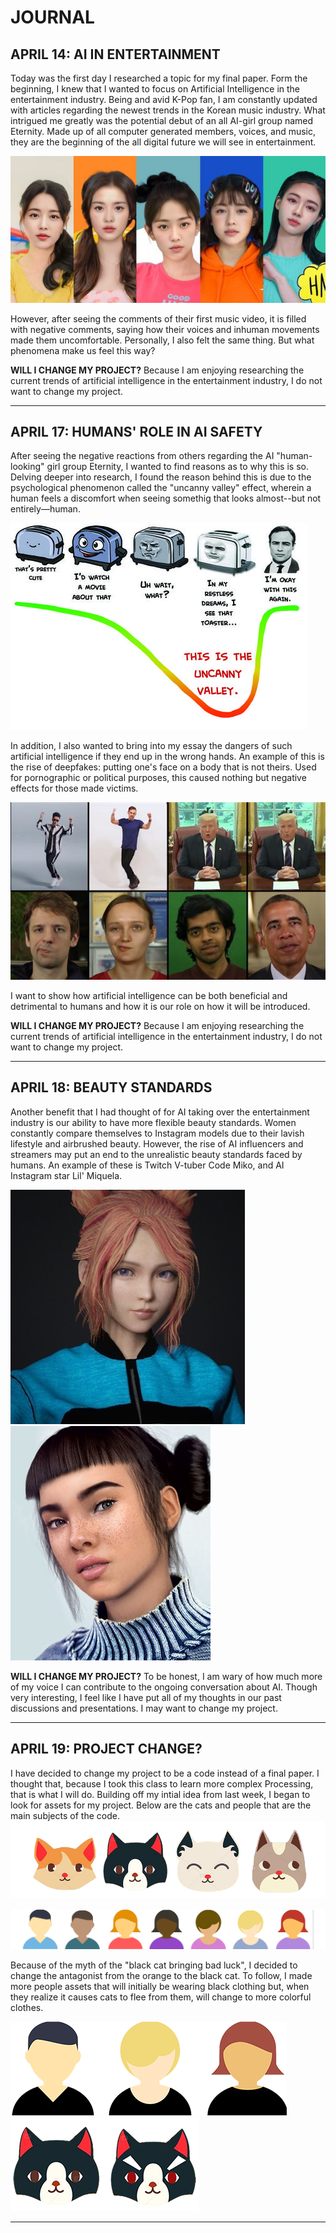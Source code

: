 # JOURNAL

## APRIL 14: AI IN ENTERTAINMENT

Today was the first day I researched a topic for my final paper. Form the beginning, I knew that I wanted to focus on Artificial Intelligence in the entertainment industry. Being and avid K-Pop fan, I am constantly updated with articles regarding the newest trends in the Korean music industry. What intrigued me greatly was the potential debut of an all AI-girl group named Eternity. Made up of all computer generated members, voices, and music, they are the beginning of the all digital future we will see in entertainment.

![](images/eternitykpop.jpeg)

However, after seeing the comments of their first music video, it is filled with negative comments, saying how their voices and inhuman movements made them uncomfortable. Personally, I also felt the same thing. But what phenomena make us feel this way?

**WILL I CHANGE MY PROJECT?** Because I am enjoying researching the current trends of artificial intelligence in the entertainment industry, I do not want to change my project.

---------------------------------------

## APRIL 17: HUMANS' ROLE IN AI SAFETY

After seeing the negative reactions from others regarding the AI "human-looking" girl group Eternity, I wanted to find reasons as to why this is so. Delving deeper into research, I found the reason behind this is due to the psychological phenomenon called the "uncanny valley" effect, wherein a human feels a discomfort when seeing somethig that looks almost--but not entirely––human.

![](images/uncannyvalley.jpg)

In addition, I also wanted to bring into my essay the dangers of such artificial intelligence if they end up in the wrong hands. An example of this is the rise of deepfakes: putting one's face on a body that is not theirs. Used for pornographic or political purposes, this caused nothing but negative effects for those made victims.

![](images/deepfake.jpg)

I want to show how artificial intelligence can be both beneficial and detrimental to humans and how it is our role on how it will be introduced.

**WILL I CHANGE MY PROJECT?** Because I am enjoying researching the current trends of artificial intelligence in the entertainment industry, I do not want to change my project.

---------------------------------------

## APRIL 18: BEAUTY STANDARDS

Another benefit that I had thought of for AI taking over the entertainment industry is our ability to have more flexible beauty standards. Women constantly compare themselves to Instagram models due to their lavish lifestyle and airbrushed beauty. However, the rise of AI influencers and streamers may put an end to the unrealistic beauty standards faced by humans. An example of these is Twitch V-tuber Code Miko, and AI Instagram star Lil' Miquela.

![](images/codemiko.jpg)
![](images/lilmiquela.jpg)

**WILL I CHANGE MY PROJECT?** To be honest, I am wary of how much more of my voice I can contribute to the ongoing conversation about AI. Though very interesting, I feel like I have put all of my thoughts in our past discussions and presentations. I may want to change my project.

---------------------------------------

## APRIL 19: PROJECT CHANGE?

I have decided to change my project to be a code instead of a final paper. I thought that, because I took this class to learn more complex Processing, that is what I will do. Building off my intial idea from last week, I began to look for assets for my project. Below are the cats and people that are the main subjects of the code.
![](images/catz.png)

![](images/people.png)

Because of the myth of the "black cat bringing bad luck", I decided to change the antagonist from the orange to the black cat. To follow, I made more people assets that will initially be wearing black clothing but, when they realize it causes cats to flee from them, will change to more colorful clothes.

![](images/wearingblack.png)
![](images/evilblackcat.png)

---------------------------------------
